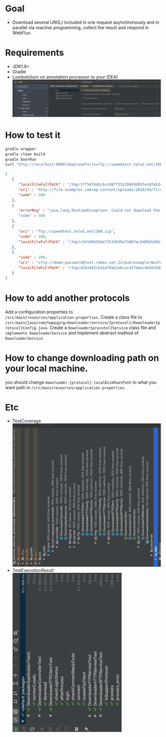 # Goal
* Download several URI(L) included in one request asynchronously and in parallel via reactive programming, collect the result and respond in WebFlux.
# Requirements
* JDK1.8+
* Gradle
* Lombok(turn on annotation processor to your IDEA)
![Lombok_IDEA](./docs/images/lombok.png)
# How to test it
```bash
gradle wrapper
gradle clean build
gradle boorRun
curl "http://localhost:8080/download?uris=ftp://speedtest.tele2.net/1KB.zip,sftp://demo:password@test.rebex.net:22/pub/example/WinFormClient.png,http://file-examples.com/wp-content/uploads/2018/04/file_example_AVI_1280_1_5MG.avi,ftp://speedtest.tele2.net/NOTFOUND.zip" | json_pp
```
```json
[
   {
      "localFileFullPath" : "/tmp/1ff547645cbcc08f7151204b9d95fec8feb34db7f558222cc286a5e7bbdb2ed9/c07febadafd9c7a34fbd4c31e568e30562de0a4af532ecbdf3856a5e801f3061.avi",
      "uri" : "http://file-examples.com/wp-content/uploads/2018/04/file_example_AVI_1280_1_5MG.avi",
      "code" : 200
   },
   {
      "errorMsg" : "java.lang.RuntimeException: Could not download the file at - speedtest.tele2.net/NOTFOUND.zip"
      "code" : 500
   },
   {
      "uri" : "ftp://speedtest.tele2.net/1KB.zip",
      "code" : 200,
      "localFileFullPath" : "/tmp/c5d190b594a73533b59a7106fec5d802b56bf3a328b96ff09a6433ccb7e7f0fa/89fcc7bddba84b41f243ebe4bf4521005bf0afb4ad2e54b42ca47813ec161029.zip"
   },
   {
      "code" : 200,
      "uri" : "sftp://demo:password@test.rebex.net:22/pub/example/WinFormClient.png",
      "localFileFullPath" : "/tmp/d181482cb3eaf0a61e6cac437a6ec4b583e05a2644d1fe424e73e976ef3a6649/d39a14e3a0fd1dbb0f01725133998f572a443e15d42baae7cef7a713f1822fd1.png"
   }
]

```
# How to add another protocols
Add a configuration properties to `/src/main/resources/application.properties`.
Create a class file to `/src/main/java/com/happyprg/downloader/service/{protocol}/Downloader{protocol}Config.java`.
Create a `Downloader{procotol}Service` class file and `implements DownloaderService` and implement abstract method of `DownloaderService`.

# How to change downloading path on your local machine.
you should change `downloader.{protocol}.localDiskRootPath` to what you want path in `/src/main/resources/application.properties`.

# Etc
* TestCoverage
![TestCoverage](./docs/images/test_coverage_of_src.png)
* TestExecutionResult
![TestExecutionResult](./docs/images/test_execution_time.png)
